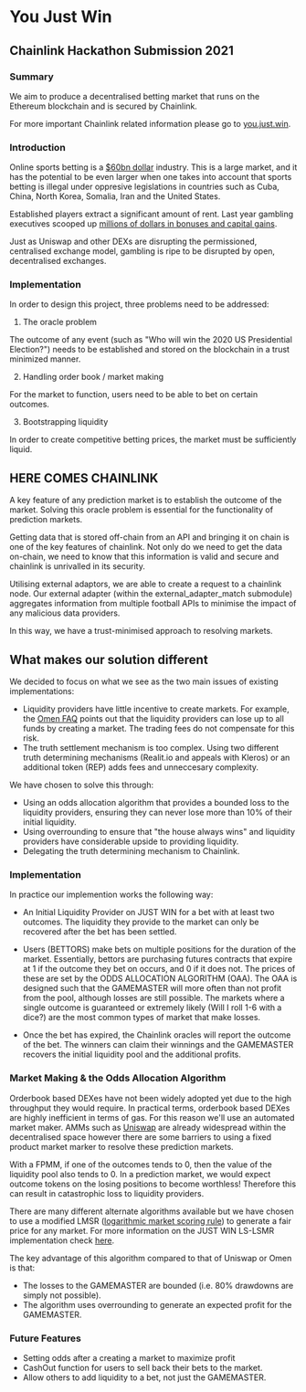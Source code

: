 # You Just Win
## Chainlink Hackathon Submission 2021


### Summary

We aim to produce a decentralised betting market that runs on the Ethereum blockchain and is secured by Chainlink.

For more important Chainlink related information please go to [you.just.win](you.just.win).

### Introduction

Online sports betting is a [$60bn dollar](https://www.statista.com/statistics/270728/market-volume-of-online-gaming-worldwide/) industry. This is a large market, and it has the potential to be even larger when one takes into account that sports betting is illegal under oppresive legislations in countries such as Cuba, China, North Korea, Somalia, Iran and the United States. 

Established players extract a significant amount of rent. Last year gambling executives scooped up [millions of dollars in bonuses and capital gains](https://www.thisismoney.co.uk/money/markets/article-9441845/UK-gambling-bosses-personal-wealth-increase-4-9bn.html). 

Just as Uniswap and other DEXs are disrupting the permissioned, centralised exchange model, gambling is ripe to be disrupted by open, decentralised exchanges. 


### Implementation

In order to design this project, three problems need to be addressed:

1. The oracle problem

The outcome of any event (such as "Who will win the 2020 US Presidential Election?") needs to be established and stored on the blockchain in a trust minimized manner.

2. Handling order book / market making

For the market to function, users need to be able to bet on certain outcomes.

3. Bootstrapping liquidity

In order to create competitive betting prices, the market must be sufficiently liquid.

## HERE COMES CHAINLINK

A key feature of any prediction market is to establish the outcome of the market. Solving this oracle problem is essential for the functionality of prediction markets.

Getting data that is stored off-chain from an API and bringing it on chain is one of the key features of chainlink. Not only do we need to get the data on-chain, we need to know that this information is valid and secure and chainlink is unrivalled in its security.

Utilising external adaptors, we are able to create a request to a chainlink node. Our external adapter (within the external_adapter_match submodule) aggregates information from multiple football APIs to minimise the impact of any malicious data providers.

In this way, we have a trust-minimised approach to resolving markets.

## What makes our solution different

We decided to focus on what we see as the two main issues of existing implementations: 

- Liquidity providers have little incentive to create markets. For example, the [Omen FAQ](https://omen.eth.link/faq.pdf) points out that the liquidity providers can lose up to all funds by creating a market. The trading fees do not compensate for this risk.  
- The truth settlement mechanism is too complex. Using two different truth determining mechanisms (Realit.io and appeals with Kleros) or an additional token (REP) adds fees and unneccesary complexity.

We have chosen to solve this through: 

- Using an odds allocation algorithm that provides a bounded loss to the liquidity providers, ensuring they can never lose more than 10% of their initial liquidity. 
- Using overrounding to ensure that "the house always wins" and liquidity providers have considerable upside to providing liquidity. 
- Delegating the truth determining mechanism to Chainlink. 

### Implementation

In practice our implemention works the following way:

- An Initial Liquidity Provider on JUST WIN for a bet with at least two outcomes. The liquidity they provide to the market can only be recovered after the bet has been settled.

- Users (BETTORS) make bets on multiple positions for the duration of the market. Essentially, bettors are purchasing futures contracts that expire at 1 if the outcome they bet on occurs, and 0 if it does not. The prices of these are set by the ODDS ALLOCATION ALGORITHM (OAA). The OAA is designed such that the GAMEMASTER will more often than not profit from the pool, although losses are still possible. The markets where a single outcome is guaranteed or extremely likely (Will I roll 1-6 with a dice?) are the most common types of market that make losses.

- Once the bet has expired, the Chainlink oracles  will report the outcome of the bet. The winners can claim their winnings and the GAMEMASTER recovers the initial liquidity pool and the additional profits. 


### Market Making & the Odds Allocation Algorithm

Orderbook based DEXes have not been widely adopted yet due to the high throughput they would require. In practical terms, orderbook based DEXes are highly inefficient in terms of gas. For this reason we'll use an automated market maker. AMMs such as [Uniswap](https://app.uniswap.org/#/swap) are already widespread within the decentralised space however there are some barriers to using a fixed product market marker to resolve these prediction markets.

With a FPMM, if one of the outcomes tends to 0, then the value of the liquidity pool also tends to 0. In a prediction market, we would expect outcome tokens on the losing positions to become worthless! Therefore this can result in catastrophic loss to liquidity providers.

There are many different alternate algorithms available but we have chosen to use a modified LMSR ([logarithmic market scoring rule](https://www.cs.cmu.edu/~./sandholm/liquidity-sensitive%20automated%20market%20maker.teac.pdf)) to generate a fair price for any market. For more information on the JUST WIN LS-LSMR implementation check [here](docs.just.win).

The key advantage of this algorithm compared to that of Uniswap or Omen is that: 
- The losses to the GAMEMASTER are bounded (i.e. 80% drawdowns are simply not possible). 
- The algorithm uses overrounding to generate an expected profit for the GAMEMASTER. 

### Future Features

- Setting odds after a creating a market to maximize profit
- CashOut function for users to sell back their bets to the market.
- Allow others to add liquidity to a bet, not just the GAMEMASTER. 
